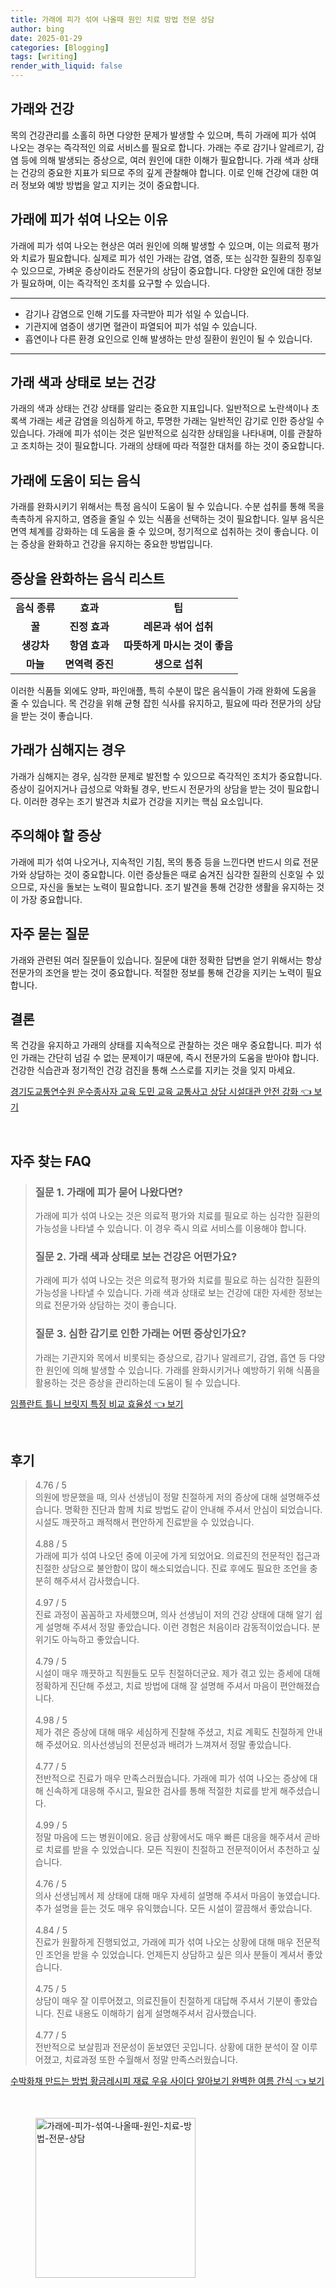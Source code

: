 ```yaml
---
title: 가래에 피가 섞여 나올때 원인 치료 방법 전문 상담
author: bing
date: 2025-01-29
categories: [Blogging]
tags: [writing]
render_with_liquid: false
---
```



<h2 id='가래와 건강'>가래와 건강</h2>

<p>목의 건강관리를 소홀히 하면 다양한 문제가 발생할 수 있으며, 특히 가래에 피가 섞여 나오는 경우는 즉각적인 의료 서비스를 필요로 합니다. 가래는 주로 감기나 알레르기, 감염 등에 의해 발생되는 증상으로, 여러 원인에 대한 이해가 필요합니다. 가래 색과 상태는 건강의 중요한 지표가 되므로 주의 깊게 관찰해야 합니다. 이로 인해 건강에 대한 여러 정보와 예방 방법을 알고 지키는 것이 중요합니다.</p>

<h2 id='가래에 피가 섞여 나오는 이유'>가래에 피가 섞여 나오는 이유</h2>

<p>가래에 피가 섞여 나오는 현상은 여러 원인에 의해 발생할 수 있으며, 이는 의료적 평가와 치료가 필요합니다. 실제로 피가 섞인 가래는 감염, 염증, 또는 심각한 질환의 징후일 수 있으므로, 가벼운 증상이라도 전문가의 상담이 중요합니다. 다양한 요인에 대한 정보가 필요하며, 이는 즉각적인 조치를 요구할 수 있습니다.</p>

<hr />

<ul>
    <li>감기나 감염으로 인해 기도를 자극받아 피가 섞일 수 있습니다.</li>
    <li>기관지에 염증이 생기면 혈관이 파열되어 피가 섞일 수 있습니다.</li>
    <li>흡연이나 다른 환경 요인으로 인해 발생하는 만성 질환이 원인이 될 수 있습니다.</li>
</ul>

<hr />

<h2 id='가래 색과 상태로 보는 건강'>가래 색과 상태로 보는 건강</h2>

<p>가래의 색과 상태는 건강 상태를 알리는 중요한 지표입니다. 일반적으로 노란색이나 초록색 가래는 세균 감염을 의심하게 하고, 투명한 가래는 일반적인 감기로 인한 증상일 수 있습니다. 가래에 피가 섞이는 것은 일반적으로 심각한 상태임을 나타내며, 이를 관찰하고 조치하는 것이 필요합니다. 가래의 상태에 따라 적절한 대처를 하는 것이 중요합니다.</p>

<h2 id='가래에 도움이 되는 음식'>가래에 도움이 되는 음식</h2>

<p>가래를 완화시키기 위해서는 특정 음식이 도움이 될 수 있습니다. 수분 섭취를 통해 목을 촉촉하게 유지하고, 염증을 줄일 수 있는 식품을 선택하는 것이 필요합니다. 일부 음식은 면역 체계를 강화하는 데 도움을 줄 수 있으며, 정기적으로 섭취하는 것이 좋습니다. 이는 증상을 완화하고 건강을 유지하는 중요한 방법입니다.</p>

<h2 id='증상을 완화하는 음식 리스트'>증상을 완화하는 음식 리스트</h2>

<table>
    <tr>
        <td style="text-align: center; height: 17px;"><b>음식 종류</b></td>
        <td style="text-align: center; height: 17px;"><b>효과</b></td>
        <td style="text-align: center; height: 17px;"><b>팁</b></td>
    </tr>
    <tr>
        <td style="text-align: center; height: 17px;"><b>꿀</b></td>
        <td style="text-align: center; height: 17px;"><b>진정 효과</b></td>
        <td style="text-align: center; height: 17px;"><b>레몬과 섞어 섭취</b></td>
    </tr>
    <tr>
        <td style="text-align: center; height: 17px;"><b>생강차</b></td>
        <td style="text-align: center; height: 17px;"><b>항염 효과</b></td>
        <td style="text-align: center; height: 17px;"><b>따뜻하게 마시는 것이 좋음</b></td>
    </tr>
    <tr>
        <td style="text-align: center; height: 17px;"><b>마늘</b></td>
        <td style="text-align: center; height: 17px;"><b>면역력 증진</b></td>
        <td style="text-align: center; height: 17px;"><b>생으로 섭취</b></td>
    </tr>
</table>

<p>이러한 식품들 외에도 양파, 파인애플, 특히 수분이 많은 음식들이 가래 완화에 도움을 줄 수 있습니다. 목 건강을 위해 균형 잡힌 식사를 유지하고, 필요에 따라 전문가의 상담을 받는 것이 좋습니다.</p>

<h2 id='가래가 심해지는 경우'>가래가 심해지는 경우</h2>

<p>가래가 심해지는 경우, 심각한 문제로 발전할 수 있으므로 즉각적인 조치가 중요합니다. 증상이 길어지거나 급성으로 악화될 경우, 반드시 전문가의 상담을 받는 것이 필요합니다. 이러한 경우는 조기 발견과 치료가 건강을 지키는 핵심 요소입니다.</p>

<h2 id='주의해야 할 증상'>주의해야 할 증상</h2>

<p>가래에 피가 섞여 나오거나, 지속적인 기침, 목의 통증 등을 느낀다면 반드시 의료 전문가와 상담하는 것이 중요합니다. 이런 증상들은 때로 숨겨진 심각한 질환의 신호일 수 있으므로, 자신을 돌보는 노력이 필요합니다. 조기 발견을 통해 건강한 생활을 유지하는 것이 가장 중요합니다.</p>

<h2 id='자주 묻는 질문'>자주 묻는 질문</h2>

<p>가래와 관련된 여러 질문들이 있습니다. 질문에 대한 정확한 답변을 얻기 위해서는 항상 전문가의 조언을 받는 것이 중요합니다. 적절한 정보를 통해 건강을 지키는 노력이 필요합니다.</p>

<h2 id='결론'>결론</h2>

<p>목 건강을 유지하고 가래의 상태를 지속적으로 관찰하는 것은 매우 중요합니다. 피가 섞인 가래는 간단히 넘길 수 없는 문제이기 때문에, 즉시 전문가의 도움을 받아야 합니다. 건강한 식습관과 정기적인 건강 검진을 통해 스스로를 지키는 것을 잊지 마세요.</p>


<p><a class="click-button" title="경기도교통연수원 운수종사자 교육 도민 교육 교통사고 상담 시설대관 안전 강화" href="https://afficreate.github.io/posts/%EA%B2%BD%EA%B8%B0%EB%8F%84%EA%B5%90%ED%86%B5%EC%97%B0%EC%88%98%EC%9B%90-%EC%9A%B4%EC%88%98%EC%A2%85%EC%82%AC%EC%9E%90-%EA%B5%90%EC%9C%A1-%EB%8F%84%EB%AF%BC-%EA%B5%90%EC%9C%A1-%EA%B5%90%ED%86%B5%EC%82%AC%EA%B3%A0-%EC%83%81%EB%8B%B4-%EC%8B%9C%EC%84%A4%EB%8C%80%EA%B4%80-%EC%95%88%EC%A0%84-%EA%B0%95%ED%99%94/" rel="dofollow">경기도교통연수원 운수종사자 교육 도민 교육 교통사고 상담 시설대관 안전 강화 👈 보기</a></p><br>
<h2 id='자주_찾는_FAQ'>자주 찾는 FAQ</h2>
<div itemscope="" itemtype="https://schema.org/FAQPage"> 
<blockquote> 
<div itemscope="" itemprop="mainEntity" itemtype="https://schema.org/Question"> 
<h3 itemprop="name">질문 1. 가래에 피가 묻어 나왔다면?</h3> 
<div itemscope="" itemprop="acceptedAnswer" itemtype="https://schema.org/Answer"> 
<span itemprop="text"> 
<p>가래에 피가 섞여 나오는 것은 의료적 평가와 치료를 필요로 하는 심각한 질환의 가능성을 나타낼 수 있습니다. 이 경우 즉시 의료 서비스를 이용해야 합니다.</p> 
</span> 
</div> 
</div> 

<div itemscope="" itemprop="mainEntity" itemtype="https://schema.org/Question"> 
<h3 itemprop="name">질문 2. 가래 색과 상태로 보는 건강은 어떤가요?</h3> 
<div itemscope="" itemprop="acceptedAnswer" itemtype="https://schema.org/Answer"> 
<span itemprop="text"> 
<p>가래에 피가 섞여 나오는 것은 의료적 평가와 치료를 필요로 하는 심각한 질환의 가능성을 나타낼 수 있습니다. 가래 색과 상태로 보는 건강에 대한 자세한 정보는 의료 전문가와 상담하는 것이 좋습니다.</p> 
</span> 
</div> 
</div> 

<div itemscope="" itemprop="mainEntity" itemtype="https://schema.org/Question"> 
<h3 itemprop="name">질문 3. 심한 감기로 인한 가래는 어떤 증상인가요?</h3> 
<div itemscope="" itemprop="acceptedAnswer" itemtype="https://schema.org/Answer"> 
<span itemprop="text"> 
<p>가래는 기관지와 목에서 비롯되는 증상으로, 감기나 알레르기, 감염, 흡연 등 다양한 원인에 의해 발생할 수 있습니다. 가래를 완화시키거나 예방하기 위해 식품을 활용하는 것은 증상을 관리하는데 도움이 될 수 있습니다.</p> 
</span> 
</div> 
</div> 
</blockquote> 
</div>
<p><a class="click-button" title="임플란트 틀니 브릿지 특징 비교 효율성" href="https://afficreate.github.io/posts/%EC%9E%84%ED%94%8C%EB%9E%80%ED%8A%B8-%ED%8B%80%EB%8B%88-%EB%B8%8C%EB%A6%BF%EC%A7%80-%ED%8A%B9%EC%A7%95-%EB%B9%84%EA%B5%90-%ED%9A%A8%EC%9C%A8%EC%84%B1/" rel="dofollow">임플란트 틀니 브릿지 특징 비교 효율성 👈 보기</a></p><br>
<h2 id='후기'>후기</h2>
<div itemscope itemtype="https://schema.org/Product">
  <blockquote>
  <div itemprop="review" itemscope itemtype="https://schema.org/Review">
      <div itemprop="reviewRating" itemscope itemtype="https://schema.org/Rating"> <span itemprop="ratingValue">4.76</span> / <span itemprop="bestRating">5</span> </div>
      <span itemprop="reviewBody">의원에 방문했을 때, 의사 선생님이 정말 친절하게 저의 증상에 대해 설명해주셨습니다. 명확한 진단과 함께 치료 방법도 같이 안내해 주셔서 안심이 되었습니다. 시설도 깨끗하고 쾌적해서 편안하게 진료받을 수 있었습니다.</span>
  </div>
  <br>
  <div itemprop="review" itemscope itemtype="https://schema.org/Review">
      <div itemprop="reviewRating" itemscope itemtype="https://schema.org/Rating"> <span itemprop="ratingValue">4.88</span> / <span itemprop="bestRating">5</span> </div>
      <span itemprop="reviewBody">가래에 피가 섞여 나오던 중에 이곳에 가게 되었어요. 의료진의 전문적인 접근과 친절한 상담으로 불안함이 많이 해소되었습니다. 진료 후에도 필요한 조언을 충분히 해주셔서 감사했습니다.</span>
  </div>
  <br>
  <div itemprop="review" itemscope itemtype="https://schema.org/Review">
      <div itemprop="reviewRating" itemscope itemtype="https://schema.org/Rating"> <span itemprop="ratingValue">4.97</span> / <span itemprop="bestRating">5</span> </div>
      <span itemprop="reviewBody">진료 과정이 꼼꼼하고 자세했으며, 의사 선생님이 저의 건강 상태에 대해 알기 쉽게 설명해 주셔서 정말 좋았습니다. 이런 경험은 처음이라 감동적이었습니다. 분위기도 아늑하고 좋았습니다.</span>
  </div>
  <br>
  <div itemprop="review" itemscope itemtype="https://schema.org/Review">
      <div itemprop="reviewRating" itemscope itemtype="https://schema.org/Rating"> <span itemprop="ratingValue">4.79</span> / <span itemprop="bestRating">5</span> </div>
      <span itemprop="reviewBody">시설이 매우 깨끗하고 직원들도 모두 친절하더군요. 제가 겪고 있는 증세에 대해 정확하게 진단해 주셨고, 치료 방법에 대해 잘 설명해 주셔서 마음이 편안해졌습니다.</span>
  </div>
  <br>
  <div itemprop="review" itemscope itemtype="https://schema.org/Review">
      <div itemprop="reviewRating" itemscope itemtype="https://schema.org/Rating"> <span itemprop="ratingValue">4.98</span> / <span itemprop="bestRating">5</span> </div>
      <span itemprop="reviewBody">제가 겪은 증상에 대해 매우 세심하게 진찰해 주셨고, 치료 계획도 친절하게 안내해 주셨어요. 의사선생님의 전문성과 배려가 느껴져서 정말 좋았습니다.</span>
  </div>
  <br>
  <div itemprop="review" itemscope itemtype="https://schema.org/Review">
      <div itemprop="reviewRating" itemscope itemtype="https://schema.org/Rating"> <span itemprop="ratingValue">4.77</span> / <span itemprop="bestRating">5</span> </div>
      <span itemprop="reviewBody">전반적으로 진료가 매우 만족스러웠습니다. 가래에 피가 섞여 나오는 증상에 대해 신속하게 대응해 주시고, 필요한 검사를 통해 적절한 치료를 받게 해주셨습니다.</span>
  </div>
  <br>
  <div itemprop="review" itemscope itemtype="https://schema.org/Review">
      <div itemprop="reviewRating" itemscope itemtype="https://schema.org/Rating"> <span itemprop="ratingValue">4.99</span> / <span itemprop="bestRating">5</span> </div>
      <span itemprop="reviewBody">정말 마음에 드는 병원이에요. 응급 상황에서도 매우 빠른 대응을 해주셔서 곧바로 치료를 받을 수 있었습니다. 모든 직원이 친절하고 전문적이어서 추천하고 싶습니다.</span>
  </div>
  <br>
  <div itemprop="review" itemscope itemtype="https://schema.org/Review">
      <div itemprop="reviewRating" itemscope itemtype="https://schema.org/Rating"> <span itemprop="ratingValue">4.76</span> / <span itemprop="bestRating">5</span> </div>
      <span itemprop="reviewBody">의사 선생님께서 제 상태에 대해 매우 자세히 설명해 주셔서 마음이 놓였습니다. 추가 설명을 듣는 것도 매우 유익했습니다. 모든 시설이 깔끔해서 좋았습니다.</span>
  </div>
  <br>
  <div itemprop="review" itemscope itemtype="https://schema.org/Review">
      <div itemprop="reviewRating" itemscope itemtype="https://schema.org/Rating"> <span itemprop="ratingValue">4.84</span> / <span itemprop="bestRating">5</span> </div>
      <span itemprop="reviewBody">진료가 원활하게 진행되었고, 가래에 피가 섞여 나오는 상황에 대해 매우 전문적인 조언을 받을 수 있었습니다. 언제든지 상담하고 싶은 의사 분들이 계셔서 좋았습니다.</span>
  </div>
  <br>
  <div itemprop="review" itemscope itemtype="https://schema.org/Review">
      <div itemprop="reviewRating" itemscope itemtype="https://schema.org/Rating"> <span itemprop="ratingValue">4.75</span> / <span itemprop="bestRating">5</span> </div>
      <span itemprop="reviewBody">상담이 매우 잘 이루어졌고, 의료진들이 친절하게 대답해 주셔서 기분이 좋았습니다. 진료 내용도 이해하기 쉽게 설명해주셔서 감사했습니다.</span>
  </div>
  <br>
  <div itemprop="review" itemscope itemtype="https://schema.org/Review">
      <div itemprop="reviewRating" itemscope itemtype="https://schema.org/Rating"> <span itemprop="ratingValue">4.77</span> / <span itemprop="bestRating">5</span> </div>
      <span itemprop="reviewBody">전반적으로 보살핌과 전문성이 돋보였던 곳입니다. 상황에 대한 분석이 잘 이루어졌고, 치료과정 또한 수월해서 정말 만족스러웠습니다.</span>
  </div>
  </blockquote>
</div>
<p><a class="click-button" title="수박화채 만드는 방법 황금레시피 재료 우유 사이다 알아보기 완벽한 여름 간식" href="https://afficreate.github.io/posts/%EC%88%98%EB%B0%95%ED%99%94%EC%B1%84-%EB%A7%8C%EB%93%9C%EB%8A%94-%EB%B0%A9%EB%B2%95-%ED%99%A9%EA%B8%88%EB%A0%88%EC%8B%9C%ED%94%BC-%EC%9E%AC%EB%A3%8C-%EC%9A%B0%EC%9C%A0-%EC%82%AC%EC%9D%B4%EB%8B%A4-%EC%95%8C%EC%95%84%EB%B3%B4%EA%B8%B0-%EC%99%84%EB%B2%BD%ED%95%9C-%EC%97%AC%EB%A6%84-%EA%B0%84%EC%8B%9D/" rel="dofollow">수박화채 만드는 방법 황금레시피 재료 우유 사이다 알아보기 완벽한 여름 간식 👈 보기</a></p><br>
<figure class="image"><img src="https://afficreate.github.io/assets/img/thumbnail/가래에-피가-섞여-나올때-원인-치료-방법-전문-상담.webp" alt="가래에-피가-섞여-나올때-원인-치료-방법-전문-상담" width="256" height="256"></figure>